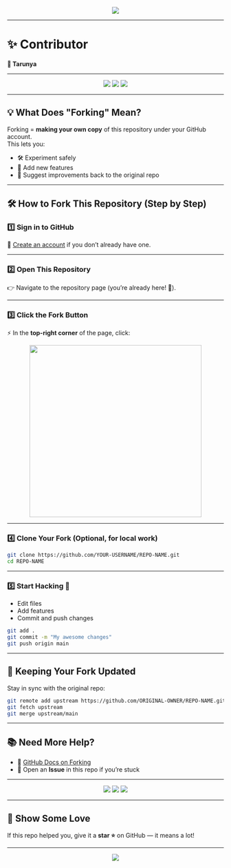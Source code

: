 <!-- Banner -->
<p align="center">
  <img src="https://capsule-render.vercel.app/api?type=waving&color=gradient&height=180&section=header&text=Fork%20This%20Repo!&fontSize=40&fontAlignY=35&animation=fadeIn&fontColor=fff"/>
</p>

---

# ✨ Contributor  
**👤 Tarunya**

---

<p align="center">
  <img src="https://img.shields.io/badge/Fork%20Guide-Beginner%20Friendly-brightgreen?style=for-the-badge&logo=github"/>
  <img src="https://img.shields.io/badge/Stars%20Welcome-⭐⭐⭐-yellow?style=for-the-badge"/>
  <img src="https://img.shields.io/badge/PRs-Open%20to%20Contributions-blue?style=for-the-badge"/>
</p>

---

## 💡 What Does "Forking" Mean?  
Forking = **making your own copy** of this repository under your GitHub account.  
This lets you:  
- 🛠️ Experiment safely  
- 🚀 Add new features  
- 🔄 Suggest improvements back to the original repo  

---

## 🛠️ How to Fork This Repository (Step by Step)

### 1️⃣ Sign in to GitHub  
🔑 [Create an account](https://github.com/join) if you don’t already have one.

---

### 2️⃣ Open This Repository  
👉 Navigate to the repository page (you’re already here! 🎉).

---

### 3️⃣ Click the **Fork** Button  
⚡ In the **top-right corner** of the page, click:  

<p align="center">
  <img src="https://docs.github.com/assets/cb-23923/images/help/repository/fork_button.png" width="400"/>
</p>

---

### 4️⃣ Clone Your Fork (Optional, for local work)  

```bash
git clone https://github.com/YOUR-USERNAME/REPO-NAME.git
cd REPO-NAME
```

---

### 5️⃣ Start Hacking 🎨  
- Edit files  
- Add features  
- Commit and push changes  

```bash
git add .
git commit -m "My awesome changes"
git push origin main
```

---

## 🔄 Keeping Your Fork Updated  

Stay in sync with the original repo:  

```bash
git remote add upstream https://github.com/ORIGINAL-OWNER/REPO-NAME.git
git fetch upstream
git merge upstream/main
```

---

## 📚 Need More Help?  
- 📖 [GitHub Docs on Forking](https://docs.github.com/en/get-started/quickstart/fork-a-repo)  
- 💬 Open an **Issue** in this repo if you’re stuck  

---

<p align="center">
  <img src="https://forthebadge.com/images/badges/made-with-markdown.svg"/>
  <img src="https://forthebadge.com/images/badges/powered-by-coffee.svg"/>
  <img src="https://forthebadge.com/images/badges/built-with-love.svg"/>
</p>

---

## 🌟 Show Some Love  
If this repo helped you, give it a **star ⭐** on GitHub — it means a lot!  

---

<!-- Footer Banner -->
<p align="center">
  <img src="https://capsule-render.vercel.app/api?type=waving&color=gradient&height=120&section=footer"/>
</p>
